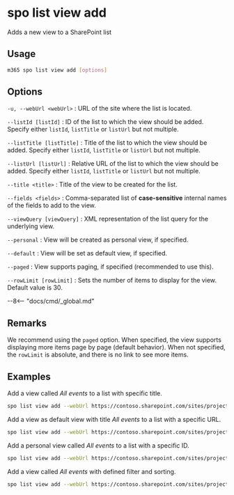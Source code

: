 # spo list view add

Adds a new view to a SharePoint list

## Usage

```sh
m365 spo list view add [options]
```

## Options

`-u, --webUrl <webUrl>`
: URL of the site where the list is located.

`--listId [listId]`
: ID of the list to which the view should be added. Specify either `listId`, `listTitle` or `listUrl` but not multiple.

`--listTitle [listTitle]`
: Title of the list to which the view should be added. Specify either `listId`, `listTitle` or `listUrl` but not multiple.

`--listUrl [listUrl]`
: Relative URL of the list to which the view should be added. Specify either `listId`, `listTitle` or `listUrl` but not multiple.

`--title <title>`
: Title of the view to be created for the list.

`--fields <fields>`
: Comma-separated list of **case-sensitive** internal names of the fields to add to the view.

`--viewQuery [viewQuery]`
: XML representation of the list query for the underlying view.

`--personal`
: View will be created as personal view, if specified.

`--default`
: View will be set as default view, if specified.

`--paged`
: View supports paging, if specified (recommended to use this).

`--rowLimit [rowLimit]`
: Sets the number of items to display for the view. Default value is 30.

--8<-- "docs/cmd/_global.md"

## Remarks

We recommend using the `paged` option. When specified, the view supports displaying more items page by page (default behavior). When not specified, the `rowLimit` is absolute, and there is no link to see more items.

## Examples

Add a view called _All events_ to a list with specific title.

```sh
spo list view add --webUrl https://contoso.sharepoint.com/sites/project-x --listTitle "My List" --title "All events" --fields "FieldName1,FieldName2,Created,Author,Modified,Editor" --paged
```

Add a view as default view with title _All events_ to a list with a specific URL.

```sh
spo list view add --webUrl https://contoso.sharepoint.com/sites/project-x --listUrl "/Lists/MyList" --title "All events" --fields "FieldName1,Created" --paged --default
```

Add a personal view called _All events_ to a list with a specific ID.

```sh
spo list view add --webUrl https://contoso.sharepoint.com/sites/project-x --listId 00000000-0000-0000-0000-000000000000 --title "All events" --fields "FieldName1,Created" --paged --personal
```

Add a view called _All events_ with defined filter and sorting.

```sh
spo list view add --webUrl https://contoso.sharepoint.com/sites/project-x --listTitle "My List" --title "All events" --fields "FieldName1,Created" --viewQuery "<OrderBy><FieldRef Name='Created' Ascending='FALSE' /></OrderBy><Where><Eq><FieldRef Name='TextFieldName' /><Value Type='Text'>Field value</Value></Eq></Where>" --paged
```
